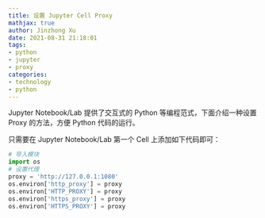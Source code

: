 ```yaml
---
title: 设置 Jupyter Cell Proxy
mathjax: true
author: Jinzhong Xu
date: 2021-08-31 21:18:01
tags:
- python
- jupyter
- proxy
categories:
- technology
- python
---
```


Jupyter Notebook/Lab 提供了交互式的 Python 等编程范式，下面介绍一种设置 Proxy 的方法，方便 Python 代码的运行。

<!--more-->

只需要在 Jupyter Notebook/Lab 第一个 Cell 上添加如下代码即可：

```python
# 导入模块
import os
# 设置代理
proxy = 'http://127.0.0.1:1080'
os.environ['http_proxy'] = proxy
os.environ['HTTP_PROXY'] = proxy
os.environ['https_proxy'] = proxy
os.environ['HTTPS_PROXY'] = proxy
```

